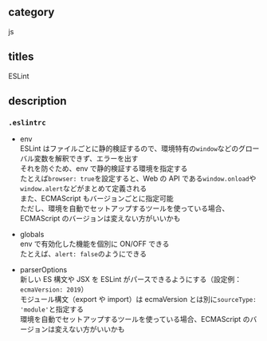 ## category

js

## titles

ESLint

## description

### `.eslintrc`

- env  
  ESLint はファイルごとに静的検証するので、環境特有の`window`などのグローバル変数を解釈できず、エラーを出す  
  それを防ぐため、env で静的検証する環境を指定する  
  たとえば`browser: true`を設定すると、Web の API である`window.onload`や`window.alert`などがまとめて定義される  
  また、ECMAScript もバージョンごとに指定可能  
  ただし、環境を自動でセットアップするツールを使っている場合、ECMAScript のバージョンは変えない方がいいかも

- globals  
  env で有効化した機能を個別に ON/OFF できる  
  たとえば、`alert: false`のようにできる

- parserOptions  
  新しい ES 構文や JSX を ESLint がパースできるようにする（設定例：`ecmaVersion: 2019`）  
  モジュール構文（export や import）は ecmaVersion とは別に`sourceType: 'module'`と指定する  
  環境を自動でセットアップするツールを使っている場合、ECMAScript のバージョンは変えない方がいいかも
